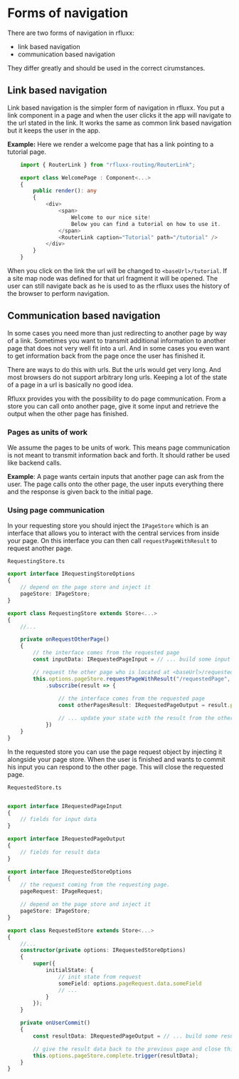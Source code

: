 # Forms of navigation

There are two forms of navigation in rfluxx:

- link based navigation
- communication based navigation

They differ greatly and should be used in the correct cirumstances.

## Link based navigation

Link based navigation is the simpler form of navigation in rfluxx. You put a link component in a page and when the user clicks it the app will navigate to the url stated in the link. It works the same as common link based navigation but it keeps the user in the app.

__Example:__
Here we render a welcome page that has a link pointing to a tutorial page.

```typescript
    import { RouterLink } from "rfluxx-routing/RouterLink";

    export class WelcomePage : Component<...>
    {
        public render(): any 
        {
            <div>
                <span>
                    Welcome to our nice site!
                    Below you can find a tutorial on how to use it.
                </span>
                <RouterLink caption="Tutorial" path="/tutorial" />
            </div>
        }
    }
```

When you click on the link the url will be changed to `<baseUrl>/tutorial`. If a site map node was defined for that url fragment it will be opened. The user can still navigate back as he is used to as the rfluxx uses the history of the browser to perform navigation.

## Communication based navigation

In some cases you need more than just redirecting to another page by way of a link. Sometimes you want to transmit additional information to another page that does not very well fit into a url. And in some cases you even want to get information back from the page once the user has finished it. 

There are ways to do this with urls. But the urls would get very long. And most browsers do not support arbitrary long urls. Keeping a lot of the state of a page in a url is basically no good idea.

Rfluxx provides you with the possibility to do page communication. From a store you can call onto another page, give it some input and retrieve the output when the other page has finished. 

### Pages as units of work

We assume the pages to be units of work. This means page communication is not meant to transmit information back and forth. It should rather be used like backend calls.

__Example__: A page wants certain inputs that another page can ask from the user. The page calls onto the other page, the user inputs everything there and the response is given back to the initial page.

### Using page communication

In your requesting store you should inject the `IPageStore` which is an interface that allows you to interact with the central services from inside your page. On this interface you can then call `requestPageWithResult` to request another page.

`RequestingStore.ts`
```typescript
export interface IRequestingStoreOptions
{
    // depend on the page store and inject it
    pageStore: IPageStore;
}

export class RequestingStore extends Store<...>
{
    //...

    private onRequestOtherPage()
    {
        // the interface comes from the requested page
        const inputData: IRequestedPageInput = // ... build some input data

        // request the other page who is located at <baseUrl>/requestedPage
        this.options.pageStore.requestPageWithResult("/requestedPage", inputData)
            .subscribe(result => {
                
                // the interface comes from the requested page
                const otherPagesResult: IRequestedPageOutput = result.pageResult;

                // ... update your state with the result from the other page
            })
    }
}
```

In the requested store you can use the page request object by injecting it alongside your page store. When the user is finished and wants to commit his input you can respond to the other page. This will close the requested page.

`RequestedStore.ts`
```typescript

export interface IRequestedPageInput 
{
    // fields for input data
}

export interface IRequestedPageOutput 
{
    // fields for result data
}

export interface IRequestedStoreOptions
{
    // the request coming from the requesting page.
    pageRequest: IPageRequest;

    // depend on the page store and inject it
    pageStore: IPageStore;
}

export class RequestedStore extends Store<...>
{
    //...
    constructor(private options: IRequestedStoreOptions)
    {
        super({
            initialState: {
                // init state from request
                someField: options.pageRequest.data.someField 
                // ...              
            }
        });
    }

    private onUserCommit()
    {
        const resultData: IRequestedPageOutput = // ... build some result data object

        // give the result data back to the previous page and close this page
        this.options.pageStore.complete.trigger(resultData);
    }
}
```
